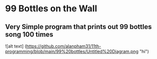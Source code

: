 # 99 Bottles on the Wall
## Very Simple program that prints out 99 bottles song 100 times
![alt text] (https://github.com/alanpham31/11th-programming/blob/main/99%20bottles/Untitled%20Diagram.png "hi") 
